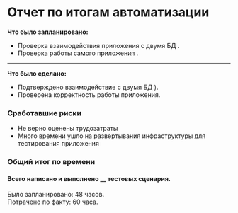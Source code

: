 # Отчет по итогам автоматизации
**Что было запланировано:**  
* Проверка взаимодействия приложения с двумя БД .  
* Проверка работы самого приложения .    
___
**Что было сделано:**  

* Подтверждено взаимодействие с двумя БД ).  
* Проверена корректность работы приложения.  

### Сработавшие риски
* Не верно оценены трудозатраты
* Много времени ушло на развертывания инфраструктуры для тестирования приложения 

### Общий итог по времени
#### Всего написано и выполнено __ тестовых сценария.
Было запланировано: 48 часов.  
Потрачено по факту: 60 часа.
